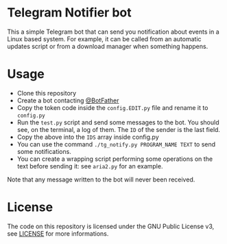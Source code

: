 # Telegram Notifier bot

This a simple Telegram bot that can send you notification about events in a Linux based system.
For example, it can be called from an automatic updates script or from a download manager when something happens.

# Usage

* Clone this repository
* Create a bot contacting [@BotFather](https://t.me/BotFather)
* Copy the token code inside the `config.EDIT.py` file and rename it to `config.py`
* Run the `test.py` script and send some messages to the bot. You should see, on the terminal, a log of them. The `ID` of the sender is the last field.
* Copy the above into the `IDS` array inside config.py
* You can use the command `./tg_notify.py PROGRAM_NAME TEXT` to send some notifications. 
* You can create a wrapping script performing some operations on the text before sending it: see `aria2.py` for an example.

Note that any message written to the bot will never been received.

# License
The code on this repository is licensed under the GNU Public License v3, see [LICENSE](LICENSE) for more informations.
